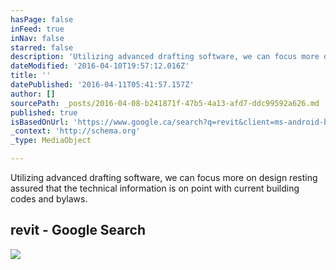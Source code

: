 ```yaml
---
hasPage: false
inFeed: true
inNav: false
starred: false
description: 'Utilizing advanced drafting software, we can focus more on design resting assured that the technical information is on point with current building codes and bylaws. '
dateModified: '2016-04-10T19:57:12.016Z'
title: ''
datePublished: '2016-04-11T05:41:57.157Z'
author: []
sourcePath: _posts/2016-04-08-b241871f-47b5-4a13-afd7-ddc99592a626.md
published: true
isBasedOnUrl: 'https://www.google.ca/search?q=revit&client=ms-android-bell-ca&prmd=ivn&source=lnms&tbm=isch&sa=X&ved=0ahUKEwiVsq3atf7LAhVqsoMKHdQqBJkQ_AUIBygB&biw=360&bih=559#tbm=isch&q=revit+2016+logo&imgrc=KEQ9R-3-oAlZ9M%3A'
_context: 'http://schema.org'
_type: MediaObject

---
```

Utilizing advanced drafting software, we can focus more on design resting assured that the technical information is on point with current building codes and bylaws. 

<article style=""><h1>revit - Google Search</h1><img src="https://encrypted-tbn0.gstatic.com/images?q=tbn:ANd9GcSFvS2V-cuFfoLzstRJmjH_PEKftmQMZyP9qwZ44Ad1vNHZTEbPBZdLk-7y" /></article>